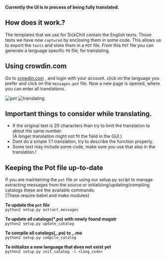 **Currently the UI is in process of being fully translated.**

## How does it work.?

The templates that we use for SickChill contain the English texts. Those texts we have now `captured` by enclosing them in some code. This allows us to export the `texts` and store them in a `POT` file. From this `POT` file you can generate a language specific `PO` file, for translating.

## Using crowdin.com

Go to [crowdin.com](https://crowdin.com/project/sickchill) , and login with your account.
click on the language you prefer and click on the `messages.pot` file. Now a new page is opened, where you can enter all translations.

![pot](https://cloud.githubusercontent.com/assets/7928052/14351455/b78cee46-fccf-11e5-851e-b5846ab0a9d8.png)
![translating](https://cloud.githubusercontent.com/assets/7928052/14351456/b7ae6440-fccf-11e5-81a0-75014af30bbb.png)

## Important things to consider while translating.

- If the original text is 20 characters than try to limit the translation to about the same number.  
  (A longer translation might not fit the field in the GUI.)
- Dont do a simple 1:1 translation, try to describe the function properly.
- Some text may include some code, make sure you use that also in the translation.!

## Keeping the Pot file up-to-date

If you are maintaining the `pot` file or using our setup.py script to manage extracting messages from the source or initializing/updating/compiling catalogs these are the available commands:  
(These require babel and mako modules)

**To update the `pot` file**  
`python2 setup.py extract_messages`

**To update all catalogs(\*.po) with newly found msgstr**  
`python2 setup.py update_catalog`

**To compile all catalogs(_.po) to _.mo**  
`python2 setup.py compile_catalog`

**To initialize a new language that does not exist yet**  
`python2 setup.py init_catalog -l <lang_code>`
